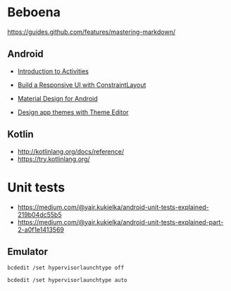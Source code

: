 # Beboena
https://guides.github.com/features/mastering-markdown/


## Android

- [Introduction to Activities](https://developer.android.com/guide/components/activities/intro-activities)

- [Build a Responsive UI with ConstraintLayout](https://developer.android.com/training/constraint-layout/)
- [Material Design for Android](https://developer.android.com/guide/topics/ui/look-and-feel/)
- [Design app themes with Theme Editor](https://developer.android.com/studio/write/theme-editor)

## Kotlin

- http://kotlinlang.org/docs/reference/
- https://try.kotlinlang.org/

# Unit tests

- https://medium.com/@yair.kukielka/android-unit-tests-explained-219b04dc55b5
- https://medium.com/@yair.kukielka/android-unit-tests-explained-part-2-a0f1e1413569

## Emulator

`bcdedit /set hypervisorlaunchtype off`

`bcdedit /set hypervisorlaunchtype auto`

